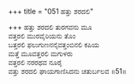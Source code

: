 +++
title = "051 ಹತ್ತು ಶರದಲಿ"

+++
ಹತ್ತು ಶರದಲಿ ತುರಗವನು ಮೂ   
ವತ್ತರಲಿ ಮುರವೈರಿಯನು ತೊಂ   
ಬತ್ತರಲಿ ಫಲುಗುಣನನೈವತ್ತಂಬಿನಲಿ ಕಪಿಯ   
ಮತ್ತೆ ಮೂವತ್ತರಲಿ ಮಗುಳರು   
ವತ್ತರಲಿ ನರರಥವ ನೂರೈ   
ವತ್ತು ಶರದಲಿ ಘಾಯಗಾಣಿಸಿದನು ಚತುರ್ಬಲವ      ॥51॥